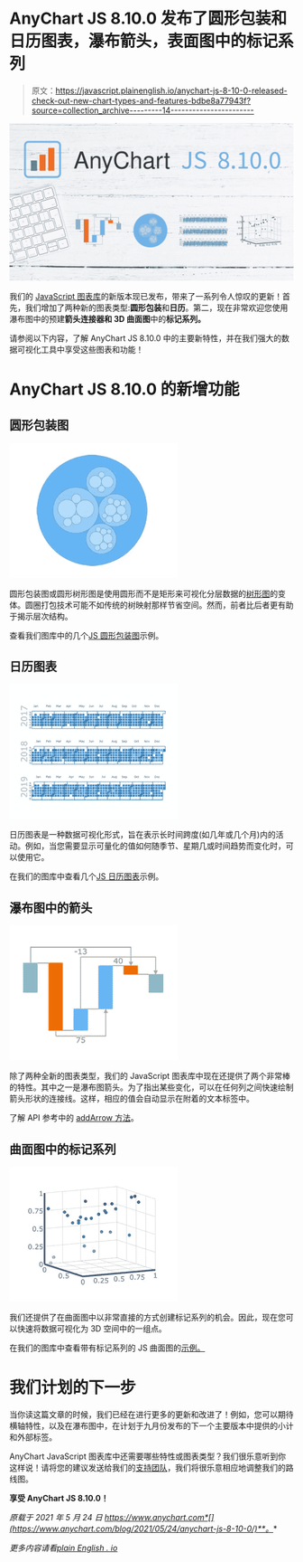 # AnyChart JS 8.10.0 发布了圆形包装和日历图表，瀑布箭头，表面图中的标记系列

> 原文：<https://javascript.plainenglish.io/anychart-js-8-10-0-released-check-out-new-chart-types-and-features-bdbe8a77943f?source=collection_archive---------14----------------------->

![](img/f020960921ea53a3a00eeedc1191de79.png)

我们的 [JavaScript 图表库](https://www.anychart.com)的新版本现已发布，带来了一系列令人惊叹的更新！首先，我们增加了两种新的图表类型:**圆形包装**和**日历**。第二，现在非常欢迎您使用瀑布图中的预建**箭头连接器和 3D 曲面图**中的**标记系列。**

请参阅以下内容，了解 AnyChart JS 8.10.0 中的主要新特性，并在我们强大的数据可视化工具中享受这些图表和功能！

# AnyChart JS 8.10.0 的新增功能

## 圆形包装图

![](img/1a5e8181f2c71932cbe22396739edd50.png)

圆形包装图或圆形树形图是使用圆形而不是矩形来可视化分层数据的[树形图](https://www.anychart.com/chartopedia/chart-type/treemap/)的变体。圆圈打包技术可能不如传统的树映射那样节省空间。然而，前者比后者更有助于揭示层次结构。

查看我们图库中的几个[JS 圆形包装图](http://www.anychart.com/products/anychart/gallery/Circle_Packing/)示例。

## 日历图表

![](img/50b1288778309620fd4db67e6f52f939.png)

日历图表是一种数据可视化形式，旨在表示长时间跨度(如几年或几个月)内的活动。例如，当您需要显示可量化的值如何随季节、星期几或时间趋势而变化时，可以使用它。

在我们的图库中查看几个[JS 日历图表](https://www.anychart.com/products/anychart/gallery/Calendar_Chart/)示例。

## 瀑布图中的箭头

![](img/17da76e64e54b8ff917c78781311ac42.png)

除了两种全新的图表类型，我们的 JavaScript 图表库中现在还提供了两个非常棒的特性。其中之一是瀑布图箭头。为了指出某些变化，可以在任何列之间快速绘制箭头形状的连接线。这样，相应的值会自动显示在附着的文本标签中。

了解 API 参考中的 [addArrow 方法](https://api.anychart.com/anychart.charts.Waterfall#addArrow)。

## 曲面图中的标记系列

![](img/c8d9d6534c1abe316e7427d5b64dc954.png)

我们还提供了在曲面图中以非常直接的方式创建标记系列的机会。因此，现在您可以快速将数据可视化为 3D 空间中的一组点。

在我们的图库中查看带有标记系列的 JS 曲面图的[示例。](https://www.anychart.com/products/anychart/gallery/Surface_Chart/GDP_Per_Capita.php)

# 我们计划的下一步

当你读这篇文章的时候，我们已经在进行更多的更新和改进了！例如，您可以期待横轴特性，以及在瀑布图中，在计划于九月份发布的下一个主要版本中提供的小计和外部标签。

AnyChart JavaScript 图表库中还需要哪些特性或图表类型？我们很乐意听到你这样说！请将您的建议发送给我们的[支持团队](https://www.anychart.com/support/)，我们将很乐意相应地调整我们的路线图。

**享受 AnyChart JS 8.10.0！**

*原载于 2021 年 5 月 24 日 https://www.anychart.com*[](https://www.anychart.com/blog/2021/05/24/anychart-js-8-10-0/)**。**

**更多内容请看*[*plain English . io*](http://plainenglish.io/)*